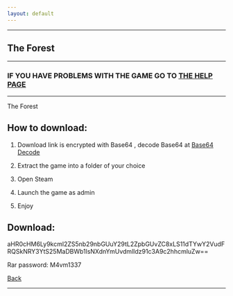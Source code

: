 ```yaml
---
layout: default
---
```


* * *

## The Forest

* * *

### IF YOU HAVE PROBLEMS WITH THE GAME GO TO [THE HELP PAGE](/games/help.md)

* * *

The Forest

## How to download:

1. Download link is encrypted with Base64 , decode Base64 at [Base64 Decode](../b64/base64.html)

2. Extract the game into a folder of your choice

3. Open Steam

4. Launch the game as admin

5. Enjoy

## Download:

aHR0cHM6Ly9kcml2ZS5nb29nbGUuY29tL2ZpbGUvZC8xLS11dTYwY2VudFRQSkNRY3YtS25MaDBWb1lsNXdnYmUvdmlldz91c3A9c2hhcmluZw==

Rar password: M4vm1337

[Back](https://m4vmcvrk.github.io/)

* * *